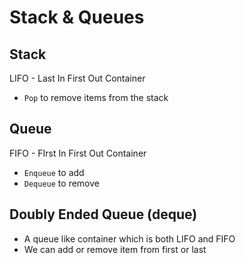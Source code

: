 # Stack & Queues

## Stack
LIFO - Last In First Out Container
- `Pop` to remove items from the stack 

## Queue
FIFO - FIrst In First Out Container
- `Enqueue` to add 
- `Dequeue` to remove 

## Doubly Ended Queue (deque)
- A queue like container which is both LIFO and FIFO
- We can add or remove item from first or last
